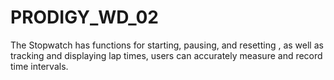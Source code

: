 # PRODIGY_WD_02
The Stopwatch has functions for starting, pausing, and resetting , as well as tracking and displaying lap times, users can accurately measure and record time intervals.
